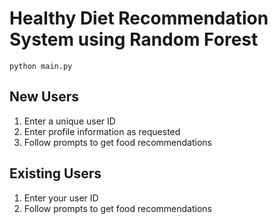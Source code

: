 # Healthy Diet Recommendation System using Random Forest

`python main.py`

## New Users
1. Enter a unique user ID
2. Enter profile information as requested
3. Follow prompts to get food recommendations

## Existing Users
1. Enter your user ID
2. Follow prompts to get food recommendations
